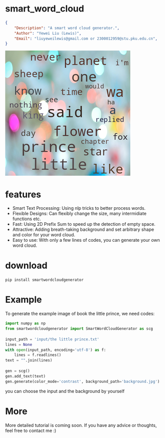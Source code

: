 # smart_word_cloud
```json
{
    "Description": "A smart word cloud generator.",
    "Author": "Yewei Liu (Lewis)",
    "Email": "liuyeweilewis@gmail.com or 2300012959@stu.pku.edu.cn",
}
```

![Example Image](thelittleprince.png)

# features
- Smart Text Processing: Using nlp tricks to better process words.
- Flexible Designs: Can flexibly change the size, many intermidiate functions etc.
- Fast: Using 2D Prefix Sum to speed up the detection of empty space.
- Attractive: Adding breath-taking background and set arbitrary shape and color   for your word cloud.
- Easy to use: With only a few lines of codes, you can generate your own word cloud.

# download
`pip install smartwordcloudgenerator`

# Example
To generate the example image of book the little prince, we need codes:
```python
import numpy as np
from smartwordcloudgenerator import SmartWordCloudGenerator as scg

input_path = 'input/the little prince.txt'
lines = None
with open(input_path, encoding='utf-8') as f:
    lines = f.readlines()
text = "".join(lines)

gen = scg()
gen.add_text(text)
gen.generate(color_mode='contrast', background_path='background.jpg')
```
you can choose the input and the background by yourself

# More
More detailed tutorial is coming soon.
If you have any advice or thoughts, feel free to contact me :)